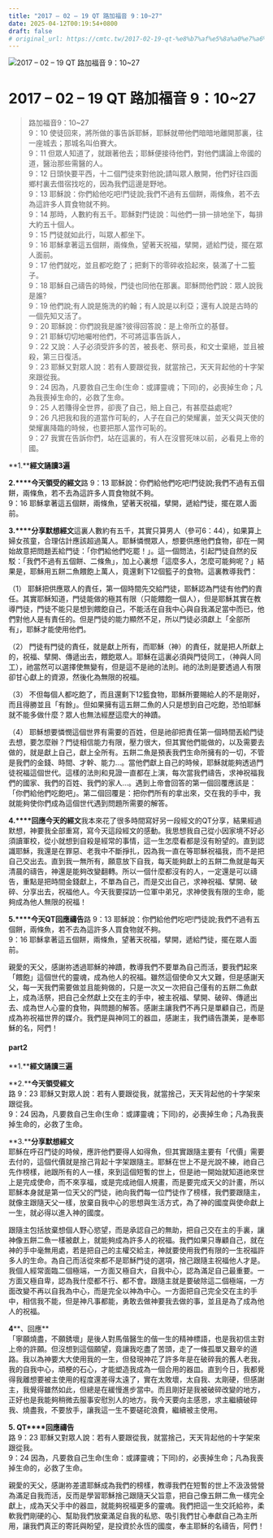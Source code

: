 ```yaml
---
title: "2017 – 02 – 19 QT 路加福音 9：10~27"
date: 2025-04-12T00:19:54+0800
draft: false
# original_url: https://cmtc.tw/2017-02-19-qt-%e8%b7%af%e5%8a%a0%e7%a6%8f%e9%9f%b3-9%ef%bc%9a1027
---
```


![2017 – 02 – 19 QT 路加福音 9：10~27](/images/qt.jpg   "2017 – 02 – 19 QT 路加福音 9：10~27")

# 2017 – 02 – 19 QT 路加福音 9：10~27

> 路加福音9：10~27  
> 9：10 使徒回來，將所做的事告訴耶穌，耶穌就帶他們暗暗地離開那裏，往一座城去；那城名叫伯賽大。  
> 9：11 但眾人知道了，就跟著他去；耶穌便接待他們，對他們講論上帝國的道，醫治那些需醫的人。  
> 9：12 日頭快要平西，十二個門徒來對他說;請叫眾人散開，他們好往四面鄉村裏去借宿找吃的，因為我們這邊是野地。  
> 9：13 耶穌說：你們給他吃吧!門徒說;我們不過有五個餅，兩條魚，若不去為這許多人買食物就不夠。  
> 9：14 那時，人數約有五千。耶穌對門徒說：叫他們一排一排地坐下，每排大約五十個人。  
> 9：15 門徒就如此行，叫眾人都坐下。  
> 9：16 耶穌拿著這五個餅，兩條魚，望著天祝福，擘開，遞給門徒，擺在眾人面前。  
> 9：17 他們就吃，並且都吃飽了；把剩下的零碎收拾起來，裝滿了十二籃子。  
> 9：18 耶穌自己禱告的時候，門徒也同他在那裏。耶穌問他們說：眾人說我是誰?  
> 9：19 他們說;有人說是施洗的約翰；有人說是以利亞；還有人說是古時的一個先知又活了。  
> 9：20 耶穌說：你們說我是誰?彼得回答說：是上帝所立的基督。  
> 9：21 耶穌切切地囑咐他們，不可將這事告訴人，  
> 9：22 又說：人子必須受許多的苦，被長老、祭司長，和文士棄絕，並且被殺，第三日復活。  
> 9：23 耶穌又對眾人說：若有人要跟從我，就當捨己，天天背起他的十字架來跟從我。  
> 9：24 因為，凡要救自己生命(生命：或譯靈魂；下同)的，必喪掉生命；凡為我喪掉生命的，必救了生命。  
> 9：25 人若賺得全世界，卻喪了自己，賠上自己，有甚麼益處呢?  
> 9：26 凡把我和我的道當作可恥的，人子在自己的榮耀裏，並天父與天使的榮耀裏降臨的時候，也要把那人當作可恥的。  
> 9：27 我實在告訴你們，站在這裏的，有人在沒嘗死味以前，必看見上帝的國。

**1.****經文誦讀3遍**

**2.****今天領受的經文**路 9：13 耶穌說：你們給他們吃吧!門徒說;我們不過有五個餅，兩條魚，若不去為這許多人買食物就不夠。  
9：16 耶穌拿著這五個餅，兩條魚，望著天祝福，擘開，遞給門徒，擺在眾人面前。

**3.****分享默想經文**這裏人數約有五千，其實只算男人（參可6：44），如果算上婦女孩童，合理估計應該超過萬人。耶穌憐憫眾人，想要供應他們食物，卻在一開始故意把問題丟給門徒：「你們給他們吃罷！」。這一個問法，引起門徒自然的反駁：「我們不過有五個餅、二條魚」，加上心裏想「這麼多人，怎麼可能夠呢？」結果是，耶穌用五餅二魚餵飽上萬人，竟還剩下12個籃子的食物。這裏教導我們：

（1） 耶穌把供應眾人的責任，第一個時間先交給門徒，耶穌認為門徒有他們的責任。其實耶穌知道，門徒能做的極其有限（只能餵飽一個人），但是耶穌其實在教導門徒，門徒不能只是想到餵飽自己，不能活在自我中心與自我滿足當中而已，他們對他人是有責任的。但是門徒的能力顯然不足，所以門徒必須獻上「全部所有」，耶穌才能使用他們。

（2） 門徒有門徒的責任，就是獻上所有，而耶穌（神）的責任，就是把人所獻上的，祝福、擘開、傳遞出去，餵飽眾人。耶穌在這裏必須與門徒同工，（神與人同工），祂當然可以選擇使無變有，但是這不是祂的法則。祂的法則是要透過人有限卻甘心獻上的資源，然後化為無限的祝福。

（3） 不但每個人都吃飽了，而且還剩下12籃食物，耶穌所要賜給人的不是剛好，而且得勝並且「有餘」。但如果擁有這五餅二魚的人只是想到自己吃飽，恐怕耶穌就不能多做什麼？眾人也無法經歷這麼大的神蹟。

（4） 耶穌想要憐憫這個世界有需要的百姓，但是祂卻把責任第一個時間丟給門徒去想，要怎麼辦？門徒相信能力有限，壓力很大，但其實他們能做的，以及需要去做的，就是獻上自己，獻上全所有。五餅二魚是預表我們生命所擁有的一切，不管是我們的金錢、時間、才幹、能力…。當他們獻上自己的時候，耶穌就能夠透過門徒祝福這個世代。這樣的法則和見證一直都在上演，每次當我們禱告，求神祝福我們的國家、我們的百姓、我們的家人…。遇到上帝會回答的第一個回覆應該是：「你們給他們吃飽吧」。第二個回覆是：把你們所有的拿出來，交在我的手中，我就能夠使你們成為這個世代遇到問題所需要的解答。

**4.****回應今天的經文**我本來花了很多時間寫好另一段經文的QT分享，結果經過默想，神要我全部重寫，寫今天這段經文的感動。我思想我自己從小因家境不好必須讀軍校，從小就想到自殺是經常的事情，這一生怎麼看都是沒有盼望的。直到認識耶穌，我還是在罪惡、老我中不斷掙扎，因為我一直在等耶穌祝福我，而不是把自己交出去。直到我一無所有，願意放下自我，每天能夠獻上的五餅二魚就是每天清晨的禱告，神還是能夠改變翻轉。所以一個什麼都沒有的人，一定還是可以禱告，重點是把時間金錢獻上，不單為自己，而是交出自己，求神祝福、擘開、破碎、分享出去，祝福他人。今天我要探訪一位軍中弟兄，求神使我有限的生命，能夠成為他人無限的祝福！

**5.****今天QT回應禱告**路 9：13 耶穌說：你們給他們吃吧!門徒說;我們不過有五個餅，兩條魚，若不去為這許多人買食物就不夠。  
9：16 耶穌拿著這五個餅，兩條魚，望著天祝福，擘開，遞給門徒，擺在眾人面前。

親愛的天父，感謝祢透過耶穌的神蹟，教導我們不要單為自己而活，要我們起來「餵飽」這個世代的靈魂，成為他人的祝福。雖然這個使命又大又難，但是感謝天父，每一天我們需要做並且能夠做的，只是一次又一次把自己僅有的五餅二魚獻上，成為活祭，把自己全然獻上交在主的手中，被主祝福、擘開、破碎、傳遞出去、成為世人心靈的食物，與問題的解答。感謝主讓我們不再只是單顧自己，而是成為祢祝福世界的媒介。我們是與神同工的器皿，感謝主，我們禱告讚美，是奉耶穌的名，阿們！

#### **part2**

**1.****經文誦讀三遍**

**2.****今天領受經文**  
路 9：23 耶穌又對眾人說：若有人要跟從我，就當捨己，天天背起他的十字架來跟從我。  
9：24 因為，凡要救自己生命(生命：或譯靈魂；下同)的，必喪掉生命；凡為我喪掉生命的，必救了生命。

**3.****分享默想經文**  
耶穌在呼召門徒的時候，應許他們要得人如得魚，但其實跟隨主要有「代價」需要去付的，這個代價就是捨己背起十字架跟隨主。耶穌在世上不是光說不練，祂自己先作榜樣，祂跟所有的人一樣，來到這個短暫的世上，但是祂一開始就知道祂來世上是完成使命，而不來享福，或是完成祂個人規畫，而是要完成天父的計畫，所以耶穌本身就是第一位天父的門徒，祂向我們每一位門徒作了榜樣，我們要跟隨主，就像主跟隨天父一樣，放棄自我中心的思想與生活方式，為了神的國度與使命獻上一生，就必得以進入神的國度。

跟隨主包括放棄想個人野心慾望，而是承認自己的無助，把自己交在主的手裏，讓神像五餅二魚一樣被獻上，就能夠成為許多人的祝福。我們如果只專顧自己，就在神的手中毫無用處，若是把自己的主權交給主，神就要使用我們有限的一生祝福許多人的生命。為自己而活從來都不是耶穌門徒的選項，捨己跟隨主祝福他人才是。我個人經常面臨二個極端，一方面又極自大，自我中心，認為滿足自己最重要。一方面又極自卑，認為我什麼都不行、都不會。跟隨主就是要破除這二個極端，一方面改變不再以自我為中心，而是完全以神為中心。一方面把自己完全交在主的手中，相信我不能，但是神凡事都能，勇敢去做神要我去做的事，並且是為了成為他人的祝福。

**4****、回應**  
「寧願燒盡，不願銹壞」是後人對馬偕醫生的偕一生的精神標語，也是我初信主對上帝的許願。但沒想到這個願望，竟讓我吃盡了苦頭，走了一條孤單又艱辛的道路。我以為神要大大使用我的一生，但發現神花了許多年是在破碎我的舊人老我，我的自我中心，頑梗的石心，才能塑造我成為一個合用的器皿。直到今日，我都覺得我離想要被主使用的程度還差得太遠了，實在太敗壞，太自我、太剛硬，但感謝主，我覺得雖然如此，但總是在緩慢進步當中。而且剛好是我被破碎改變的地方，正好也是我能夠稍微去服事安慰別人的地方。我今天要向主感恩，求主繼續破碎我、燒盡我，不要放手，讓我這一生不要磋砣浪費，繼續被主使用。

**5. QT****回應禱告**  
路 9：23 耶穌又對眾人說：若有人要跟從我，就當捨己，天天背起他的十字架來跟從我。  
9：24 因為，凡要救自己生命(生命：或譯靈魂；下同)的，必喪掉生命；凡為我喪掉生命的，必救了生命。

親愛的天父，感謝祢差遣耶穌成為我們的榜樣，教導我們在短暫的世上不汲汲營營為滿足自我而活，反而是學習耶穌捨己跟隨天父旨意，把自己像五餅二魚一樣完全獻上，成為天父手中的器皿，就能夠祝福更多的靈魂。我們把這一生交託給祢，柔軟我們剛硬的心、幫助我們放棄滿足自我的私慾、吸引我們甘心奉獻自己為主所用，讓我們真正的寄託與盼望，是投資於永恆的國度，奉主耶穌的名禱告，阿們！